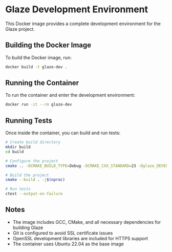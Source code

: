 # Glaze Development Environment

This Docker image provides a complete development environment for the Glaze project.

## Building the Docker Image

To build the Docker image, run:

```bash
docker build -t glaze-dev .
```

## Running the Container

To run the container and enter the development environment:

```bash
docker run -it --rm glaze-dev
```

## Running Tests

Once inside the container, you can build and run tests:

```bash
# Create build directory
mkdir build
cd build

# Configure the project
cmake .. -DCMAKE_BUILD_TYPE=Debug -DCMAKE_CXX_STANDARD=23 -Dglaze_DEVELOPER_MODE=ON

# Build the project
cmake --build . -j$(nproc)

# Run tests
ctest --output-on-failure
```

## Notes

- The image includes GCC, CMake, and all necessary dependencies for building Glaze
- Git is configured to avoid SSL certificate issues
- OpenSSL development libraries are included for HTTPS support
- The container uses Ubuntu 22.04 as the base image